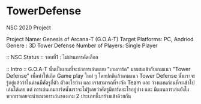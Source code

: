 # TowerDefense
NSC 2020 Project

Project Name: Genesis of Arcana-T (G.O.A-T)
Target Platforms: PC, Andriod
Genere : 3D Tower Defense
Number of Players: Single Player

:: NSC Status ::
รอบที่1 : ไม่ผ่านการคัดเลือก

:: Intro ::
G.O.A-T นั้นเป็นเกมที่จะนำการเล่นแบบ "เกมการ์ด" มาผสมเข้ากับเกมแนว "Tower Defense" เพื่อทำให้เกิด Game play ใหม่ ๆ
โดยปกติแล้วเกมแนว Tower Defense นั้นเราจะรู้อยู่แล้วว่าในด่านมีศัตรูกี่ตัว ตัวอะไรบ้าง และ เราสามารถที่จะจัด Team และ ว่างแผนก่อนที่จะเข้าไปเล่นได้เลย
แต่ การเล่นเกมการ์ดนั้นเราจะไม่รู้เลยว่าศัตรูมีการ์ดอะไรอยู่บ่าง และ มีแผนการเล่นยังไงพวกเราเลยจะนำแนวการเล่นของเกม 2 ประเภทนี้มาร่วมเข้าด้วยกัน
